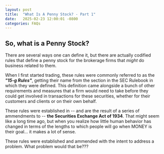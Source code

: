 ```yaml
---
layout: post
title:  "What Is A Penny Stock? - Part 1"
date:   2025-02-23 12:00:01 -0800
categories: FAQs
---
```

## So, what is a Penny Stock?

There are several ways one can define it, but there are actually codified rules that define a penny stock for the brokerage firms that *might* do business related to them.

When I first started trading, these rules were commonly referred to as the _**"15-g Rules"**_, getting their name from the section in the SEC Rulebook in which they were defined. This definition came alongside a bunch of other requirements and measures that a firm would need to take before they could get involved in transactions for these securities, whether for their customers and clients or on their own behalf.

These rules were established in -- and are the result of a series of ammendments to -- **the Securities Exchange Act of 1934**. That might seem like a long time ago, but when you realize how little human behavior has changed in terms of the lengths to which people will go when MONEY is their goal... it makes a lot of sense.

These rules were established and ammended with the intent to address a problem.  What problem would that be???

